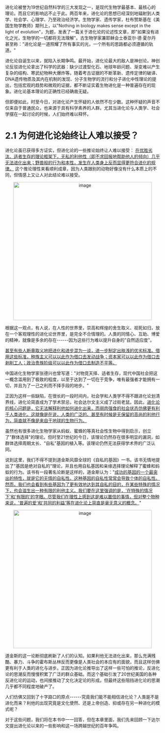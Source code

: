 进化论被誉为19世纪自然科学的三大发现之一，是现代生物学最基本、最核心的理论。而且它的影响远不止于此。两百年来，进化论的思想已经深刻地辐射到人类学、社会学、心理学、乃至政治经济学。生物学家、遗传学家，杜布赞斯基在《美国生物学教师》期刊上，以"Nothing
in biology makes sense except in the light of
evolution"，为题，发表了一篇关于进化论的论述性文章，即"如果没有进化之光，生物学的一切都将无法理解"。古生物学家兼耶稣会士泰亚尔·德·夏尔丹甚至称："进化论是一道照耀了所有事实的光，一个所有的思路都必须遵循的轨道。"

进化论自诞生以来，就陷入长期争鸣。最开始，进化论最大的敌人是神创论。神创论反驳进化论拿出了科学的武器：缺少过渡型化石、地球年龄问题、渐变难以产生复杂的结构、寒武纪物种大爆炸等。随着考古证据的不断革新、遗传定律的破译、DNA遗传物质及其内在机制的发现、分子生物学的流行和分子进化中性理论的提出，包括宏观的趋势和微观的证据，都不断证实着生物进化是一种普遍存在的现象。进化论基本理论的正确性已经确凿无疑。

但即便如此，时至今日，对进化论产生怀疑的人依然不在少数。这种怀疑的声音不仅来自于普通民众，也来源于具有科学素养的人群。尤其当进化论与人类学、社会学摆在一起讨论的时候，人们始终难以释怀。

# 2.1 为何进化论始终让人难以接受？

进化论虽已获得多方证实，但进化论的一些推论始终让人难以接受： [在优胜劣汰、适者生存的理论框架下，无私的利他性（即不求回报地帮助他人的倾向）几乎无法进化出来；野兽般的行为和本性，发生在人类身上反而显得更符合进化的规律。]() 这个推论理性来看顺利成章，因为人类跟别的动物好像没有什么本质上的不同，但情感上又让人对此结论难以接受。

<p align="center">
<img width="450" alt="image" src="https://github.com/user-attachments/assets/5b79020c-0695-430e-ba87-080249680785" />
</p>

根据这一观点，有人说，在人性的世界里，崇高和辉煌的舍生取义、视死如归，放在一个客观理性的进化论世界里，是完全不合情理的。人类的同情心、互助、博爱的精神，就像是多余的存在------因为这些行为难以提升自身的"自然适应度"。

[甚至有些人断章取义地把进化和进步混为一谈，进一步制定出肤浅的优劣标准。借用这些标准，种族主义可以以此作为借口去发动战争；资本家可以以此作为借口去剥削工人；政治贵族阶级可以以此作为借口去制造不平等。]()

中国进化生物学家张德兴也曾写道："对物竞天择、适者生存，现代中国社会把这一概念滥用到了极致的程度，以至于达到了一切在于竞争，唯有最强者才能拥有一切，并且为了一己之利而不择手段的地步。"

正因为这样一些缺陷，在很长的一段时间内，社会学和人类学不得不跟进化论划清界线，进化论简直成为了学术禁忌，社会达尔文主义成了过街老鼠。因此，[进化论的核心问题是，它无法解释利他如何进化出来，而弱肉强食的社会状态仿佛更有利于人类进化。这就像是在说，人类的广泛的、甚至有时候是无保留的高尚的利他行为，简直就不像是来自于地球的生物行为。]()

虽然也有很多进化生物学家从蚂蚁、蜜蜂的等真社会性生物中得到启示，创立了"群体选择"的理论。但时至21世纪的今日，该理论仍然存在很多明显的漏洞，如群体选择周期太长、"自私"基因的植入等。该理论仍然无法获得学术界的广泛认同。

说到这里，我们不得不提到道金斯风靡全球的《自私的基因》一书。该书无情地提出了"基因是绝对自私的"理论，并且也用自私基因和亲缘选择理论解释了蜜蜂和蚂蚁的行为。该书有一段著名论断是这样的，道金斯认为："[成功的基因的一个最突出的特性，就是它的无情的自私性。这种基因的自私性常常会导致个体的自私性。然而，我们也会看到有些基因为了更有效地达到其自私的目的，在某些特殊的情况下，也会滋生出一种有限的利他主义。我们要在这里强调的是，'在特殊的情况下'和'有限的'的字眼。尽管我们在理性上感到这是难以置信的事情，但对整个物种来说，'普遍的爱'和'共同的利益'等在进化论上简直是毫无意义的概念。]()"

<p align="center">
<img width="450" alt="image" src="https://github.com/user-attachments/assets/be8785ea-ef24-4ba9-aa24-3787f3599873" />
</p>

道金斯的这一论断彻底刷新了人们的认知。如果利他无法进化出来，那么充满残酷、暴力、斗争的霍布斯丛林反而更像是人类社会的本应有的面貌，而且这样仿佛更有利于人类的进化与进步。正因为进化论推导出了这样一些可怕的推论，反进化论的思潮反而慢慢积累了广泛的群众基础。而这个基础引发了20世纪美国的各种反进化论的运动，也间接推动了文化决定论的形成。但最终这些阻挡进化论的思潮几乎都不同程度地破产了。

人们仿佛又回到了十字路口的原点------究竟我们能不能相信进化论？人类是不是进化而来？利他的出现究竟是文化使然、还是上帝创造、抑或存在另一种进化的模式呢？

对于这些问题，我们将在本书中一一回答，但在本章里面，我们先来回顾一下达尔文提出进化论以来的一些影响和这一场跨越世纪的百年争鸣。
